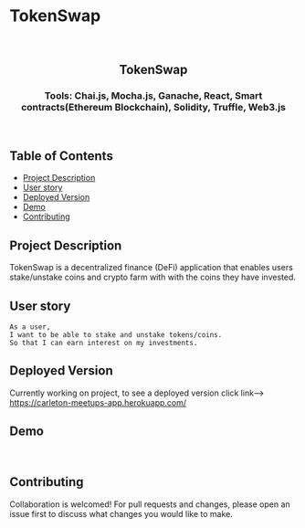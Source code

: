 # TokenSwap
<br />
<p align="center">

<h2 align="center">TokenSwap</h2>

<h3 align="center">
 Tools: Chai.js, Mocha.js, Ganache, React, Smart contracts(Ethereum Blockchain), Solidity, Truffle, Web3.js
</h3>
<br />
</p>

## Table of Contents

- [Project Description](#project-description)
- [User story](#user-story)
- [Deployed Version](#deployed-version)
- [Demo](#demo)
- [Contributing](#contributing)


## Project Description

TokenSwap is a decentralized finance (DeFi) application that enables users stake/unstake coins and crypto farm with with the coins they have invested.

## User story

```
As a user,
I want to be able to stake and unstake tokens/coins. 
So that I can earn interest on my investments.
```
## Deployed Version
Currently working on project, to see a deployed version click link--> https://carleton-meetups-app.herokuapp.com/

## Demo

<br>

## Contributing

Collaboration is welcomed! For pull requests and changes, please open an issue first to discuss what changes you would like to make.
